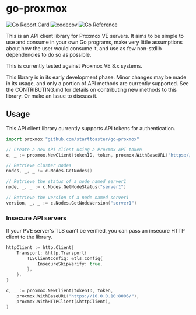 # go-proxmox

[![Go Report Card](https://goreportcard.com/badge/github.com/starttoaster/go-proxmox)](https://goreportcard.com/report/github.com/starttoaster/go-proxmox) [![codecov](https://codecov.io/gh/Starttoaster/go-proxmox/graph/badge.svg?token=UFMXVXNKL8)](https://codecov.io/gh/Starttoaster/go-proxmox) [![Go Reference](https://pkg.go.dev/badge/github.com/starttoaster/go-proxmox.svg)](https://pkg.go.dev/github.com/starttoaster/go-proxmox)

This is an API client library for Proxmox VE servers. It aims to be simple to use and consume in your own Go programs, make very little assumptions about how the user would consume it, and use as few non-stdlib dependencies to do so as possible.

This is currently tested against Proxmox VE 8.x systems.

This library is in its early development phase. Minor changes may be made in its usage, and only a portion of API methods are currently supported. See the CONTRIBUTING.md for details on contributing new methods to this library. Or make an Issue to discuss it.

## Usage

This API client library currently supports API tokens for authentication.

```go
import proxmox "github.com/starttoaster/go-proxmox"

// Create a new API client using a Proxmox API token
c, _ := proxmox.NewClient(tokenID, token, proxmox.WithBaseURL("https://10.0.0.10:8006/"))

// Retrieve cluster nodes
nodes, _, _ := c.Nodes.GetNodes()

// Retrieve the status of a node named server1
node, _, _ := c.Nodes.GetNodeStatus("server1")

// Retrieve the version of a node named server1
version, _, _ := c.Nodes.GetNodeVersion("server1")
```

### Insecure API servers

If your PVE server's TLS can't be verified, you can pass an insecure HTTP client to the library.

```go
httpClient := http.Client{
	Transport: &http.Transport{
		TLSClientConfig: &tls.Config{
			InsecureSkipVerify: true,
		},
	},
}

c, _ := proxmox.NewClient(tokenID, token, 
    proxmox.WithBaseURL("https://10.0.0.10:8006/"), 
    proxmox.WithHTTPClient(&httpClient),
)
```
